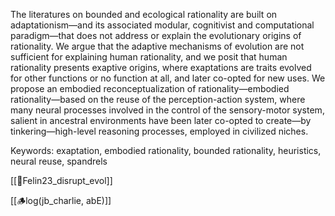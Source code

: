 The literatures on bounded and ecological rationality are built on adaptationism—and its associated modular, cognitivist and computational paradigm—that does not address or explain the evolutionary origins of rationality. We argue that the adaptive mechanisms of evolution are not sufficient for explaining human rationality, and we posit that human rationality presents exaptive origins, where exaptations are traits evolved for other functions or no function at all, and later co-opted for new uses. We propose an embodied reconceptualization of rationality—embodied rationality—based on the reuse of the perception-action system, where many neural processes involved in the control of the sensory-motor system, salient in ancestral environments have been later co-opted to create—by tinkering—high-level reasoning processes, employed in civilized niches.

Keywords: exaptation, embodied rationality, bounded rationality, heuristics, neural reuse, spandrels

[[📜Felin23_disrupt_evol]]

[[🪵log(jb_charlie, abE)]]